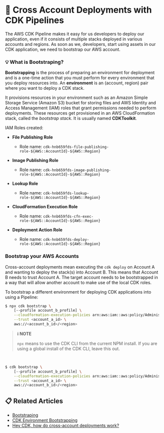 # 💭 Cross Account Deployments with CDK Pipelines

The AWS CDK Pipeline makes it easy for us developers to deploy our application, even if it consists of multiple stacks deployed in various accounts and regions. As soon as we, developers, start using assets in our CDK application, we need to bootstrap our AWS account.

### 💡 What is Bootstraping?
**Bootstrapping** is the process of preparing an environment for deployment and is a one-time action that you must perform for every environment that you deploy resources into. An **environment** is an (account, region) pair where you want to deploy a CDK stack.

It provisions resources in your environment such as an Amazon Simple Storage Service (Amazon S3) bucket for storing files and AWS Identity and Access Management (IAM) roles that grant permissions needed to perform deployments. These resources get provisioned in an AWS CloudFormation stack, called the *bootstrap stack*. It is usually named **CDKToolkit**.

IAM Roles created:

* **File Publishing Role**
  * Role name: `cdk-hnb659fds-file-publishing-role-${AWS::AccountId}-${AWS::Region}`

* **Image Publishing Role**
  * Role name: `cdk-hnb659fds-image-publishing-role-${AWS::AccountId}-${AWS::Region}`

* **Lookup Role**
  * Role name: `cdk-hnb659fds-lookup-role-${AWS::AccountId}-${AWS::Region}`

* **CloudFormation Execution Role**
  * Role name: `cdk-hnb659fds-cfn-exec-role-${AWS::AccountId}-${AWS::Region}`

* **Deployment Action Role**
  * Role name: `cdk-hnb659fds-deploy-role-${AWS::AccountId}-${AWS::Region}`

### Bootstrap your AWS Accounts

Cross-account deployments mean executing the `cdk deploy` on Account A and wanting to deploy the stack(s) into Account B. This means that Account B needs to trust Account A. The target account needs to be bootstrapped in a way that will allow another account to make use of the local CDK roles.

To bootstrap a different environment for deploying CDK applications into using a Pipeline:

```bash
$ npx cdk bootstrap \
    [--profile account_b_profile] \
    --cloudformation-execution-policies arn:aws:iam::aws:policy/AdministratorAccess \
    --trust <account_a_id> \
    aws://<account_b_id>/<region>
```

> **ℹ️ NOTE**
>
> `npx` means to use the CDK CLI from the current NPM install. If you are using a global install of the CDK CLI, leave this out.

<br />

```bash
$ cdk bootstrap \
    [--profile account_b_profile] \
    --cloudformation-execution-policies arn:aws:iam::aws:policy/AdministratorAccess \
    --trust <account_a_id> \
    aws://<account_b_id>/<region>
```

## 📋 Related Articles
- [Bootstraping](https://docs.aws.amazon.com/cdk/v2/guide/bootstrapping.html)
- [CDK Environment Bootstrapping](https://docs.aws.amazon.com/cdk/api/v2/docs/aws-cdk-lib.pipelines-readme.html#cdk-environment-bootstrapping)
- [Hey CDK, how do cross-account deployments work?](https://garbe.io/blog/2022/08/01/hey-cdk-how-to-cross-account-deployments/)